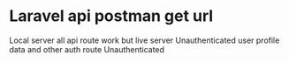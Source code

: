 
# Laravel api postman get url

Local server all api route work
but live server Unauthenticated user profile data
and other auth route Unauthenticated

        